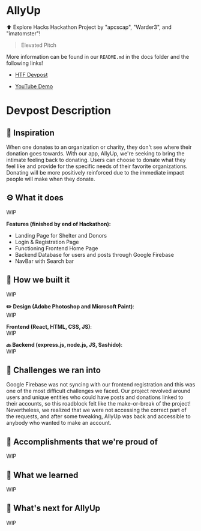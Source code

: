 # AllyUp
⬆️ Explore Hacks Hackathon Project by "apcscap", "Warder3", and "imatomster"!

> Elevated Pitch

More information can be found in our `README.md` in the docs folder and the following links!

- [HTF Devpost](https://www.youtube.com/watch?v=dQw4w9WgXcQ)

- [YouTube Demo](https://www.youtube.com/watch?v=dQw4w9WgXcQ)

# Devpost Description
## 🤩 Inspiration
When one donates to an organization or charity, they don't see where their donation goes towards. With our app, AllyUp, we're seeking to bring the intimate feeling back to donating. Users can choose to donate what they feel like and provide for the specific needs of their favorite organizations. Donating will be more positively reinforced due to the immediate impact people will make when they donate. 

## ⚙️ What it does
WIP

**Features (finished by end of Hackathon):**
- Landing Page for Shelter and Donors
- Login & Registration Page
- Functioning Frontend Home Page
- Backend Database for users and posts through Google Firebase
- NavBar with Search bar

## 🔨 How we built it
WIP

**✏️ Design (Adobe Photoshop and Microsoft Paint)**:   
WIP

**Frontend (React, HTML, CSS, JS)**:  
WIP 

**🔙 Backend (express.js, node.js, JS, Sashido)**:   
WIP 

## 🚧 Challenges we ran into
Google Firebase was not syncing with our frontend registration and this was one of the most difficult challenges we faced. Our project revolved around users and unique entities who could have posts and donations linked to their accounts, so this roadblock felt like the make-or-break of the project! Nevertheless, we realized that we were not accessing the correct part of the requests, and after some tweaking, AllyUp was back and accessible to anybody who wanted to make an account.


## 🎉 Accomplishments that we're proud of
WIP 

## 💭 What we learned
WIP 

## 🔮 What's next for AllyUp
WIP